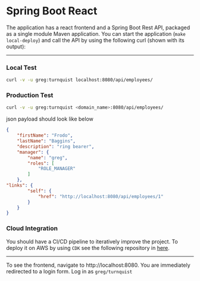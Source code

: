 # Spring Boot React
The application has a react frontend and a Spring Boot Rest API, packaged as a single module Maven application.
You can start the application (`make local-deploy`) and call the API by using the following curl (shown with its output):

---

### Local Test
```bash 
curl -v -u greg:turnquist localhost:8080/api/employees/
```

### Production Test

```bash 
curl -v -u greg:turnquist <domain_name>:8080/api/employees/
```

json payload should look like below
```json
{
    "firstName": "Frodo",
    "lastName": "Baggins",
    "description": "ring bearer",
    "manager": {
        "name": "greg",
        "roles": [
            "ROLE_MANAGER"
        ]
    },
"links": {
        "self": {
            "href": "http://localhost:8080/api/employees/1"
        }
    }
}
```

### Cloud Integration
You should have a CI/CD pipeline to iteratively improve the project.
To deploy it on AWS by using `CDK` see the following repository in [here](https://github.com/umutykaya/cdk-spring-pipeline).

---

To see the frontend, navigate to http://localhost:8080. You are immediately redirected to a login form. Log in as `greg/turnquist`

